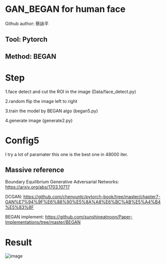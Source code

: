 # GAN_BEGAN for human face
Github author: 蔡詠平


## Tool: Pytorch
## Method: BEGAN

# Step
1.face detect and cut the ROI in the image (Data/face_detect.py)

2.random flip the image left to right

3.train the model by BEGAN algo (began5.py)

4.generate image (generate2.py)

# Config5
I try a lot of paramater this one is the best one in 48000 iter.

## Massive reference
Boundary Equilibrium Generative Adversarial Networks: https://arxiv.org/abs/1703.10717

DCGAN: https://github.com/chenyuntc/pytorch-book/tree/master/chapter7-GAN%E7%94%9F%E6%88%90%E5%8A%A8%E6%BC%AB%E5%A4%B4%E5%83%8F

BEGAN implement: https://github.com/sunshineatnoon/Paper-Implementations/tree/master/BEGAN

# Result
![image](https://github.com/vbnmzxc9513/GAN_BEGAN_hw2/blob/master/500_image.png)
